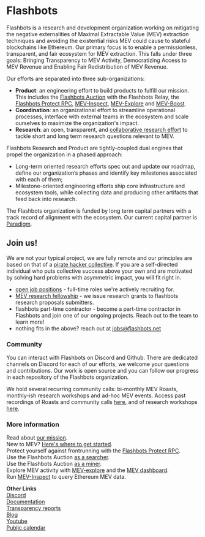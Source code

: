 # Flashbots

Flashbots is a research and development organization working on mitigating the negative externalities of Maximal Extractable Value (MEV) extraction techniques and avoiding the existential risks MEV could cause to stateful blockchains like Ethereum. Our primary focus is to enable a permissionless, transparent, and fair ecosystem for MEV extraction. This falls under three goals: Bringing Transparency to MEV Activity, Democratizing Access to MEV Revenue and Enabling Fair Redistribution of MEV Revenue.

Our efforts are separated into three sub-organizations:
* **Product**: an engineering effort to build products to fulfill our mission. This includes the [Flashbots Auction](https://docs.flashbots.net/flashbots-auction/overview) with the Flashbots Relay, the [Flashbots Protect RPC](https://docs.flashbots.net/flashbots-protect/overview), [MEV-Inspect](https://docs.flashbots.net/flashbots-data/mev-inspect-py/overview), [MEV-Explore](https://explore.flashbots.net) and [MEV-Boost](https://ethresear.ch/t/mev-boost-merge-ready-flashbots-architecture/11177).
* **Coordination**: an organizational effort to streamline operational processes, interface with external teams in the ecosystem and scale ourselves to maximize the organization's impact.
* **Research**: an open, transparent, and [collaborative research effort](https://github.com/flashbots/mev-research) to tackle short and long term research questions relevant to MEV.

Flashbots Research and Product are tightly-coupled dual engines that propel the organization in a phased approach:
- Long-term oriented research efforts spec out and update our roadmap, define our organization’s phases and identify key milestones associated with each of them;
- Milestone-oriented engineering efforts ship core infrastructure and ecosystem tools, while collecting data and producing other artifacts that feed back into research.

The Flashbots organization is funded by long term capital partners with a track record of alignment with the ecosystem. Our current capital partner is [Paradigm](https://paradigm.xyz/).

## Join us!
We are not your typical project, we are fully remote and our principles are based on that of a [pirate hacker collective](https://www.youtube.com/watch?v=T0fAznO1wA8). If you are a self-directed individual who puts collective success above your own and are motivated by solving hard problems with asymmetric impact, you will fit right in.

* [open job positions](https://www.notion.so/flashbots/Flashbots-Job-Board-94d53cb01ef04a9484711dacf18739e3) - full-time roles we're actively recruiting for.
* [MEV research fellowship](https://github.com/flashbots/mev-research/blob/main/grants.md) - we issue research grants to flashbots research proposals submitters.
* flashbots part-time contractor - become a part-time contractor in Flashbots and join one of our ongoing projects. Reach out to the team to learn more!
* nothing fits in the above? reach out at jobs@flashbots.net

### Community
You can interact with Flashbots on Discord and Github. There are dedicated channels on Discord for each of our efforts, we welcome your questions and contributions. Our work is open source and you can follow our progress in each repository of the Flashbots organization.

We hold several recurring community calls: bi-monthly MEV Roasts, monthly-ish research workshops and ad-hoc MEV events. Access past recordings of Roasts and community calls [here](recordings.md), and of research workshops [here](https://github.com/flashbots/mev-research/blob/main/workshops.md).

### More information
Read about [our mission](https://medium.com/flashbots/frontrunning-the-mev-crisis-40629a613752).
<br> New to MEV? [Here's where to get started](https://docs.flashbots.net/new-to-mev).
<br> Protect yourself against frontrunning with the [Flashbots Protect RPC](https://docs.flashbots.net/flashbots-protect/overview).
<br> Use the Flashbots Auction [as a searcher](https://docs.flashbots.net/flashbots-auction/searchers/quick-start).
<br> Use the Flashbots Auction [as a miner](https://docs.flashbots.net/flashbots-auction/miners/quick-start).
<br> Explore MEV activity with [MEV-explore](https://explore.flashbots.net) and the [MEV dashboard](https://dashboard.flashbots.net).
<br> Run [MEV-Inspect](https://github.com/flashbots/mev-inspect-py) to query Ethereum MEV data.

**Other Links**
<br> [Discord](https://discord.gg/7hvTycdNcK)
<br> [Documentation](https://docs.flashbots.net)
<br> [Transparency reports](https://writings.flashbots.net/writings/tags/transparency-report)
<br> [Blog](https://writings.flashbots.net)
<br> [Youtube](https://www.youtube.com/channel/UCclbTgsnYUy3vmrptIqCmqQ)
<br> [Public calendar](https://bit.ly/3uJAHpo)
